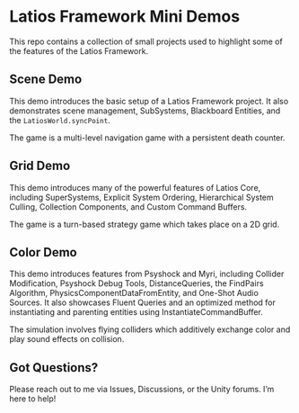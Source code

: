 # Latios Framework Mini Demos

This repo contains a collection of small projects used to highlight some of the
features of the Latios Framework.

## Scene Demo

This demo introduces the basic setup of a Latios Framework project. It also
demonstrates scene management, SubSystems, Blackboard Entities, and the
`LatiosWorld.syncPoint`.

The game is a multi-level navigation game with a persistent death counter.

## Grid Demo

This demo introduces many of the powerful features of Latios Core, including
SuperSystems, Explicit System Ordering, Hierarchical System Culling, Collection
Components, and Custom Command Buffers.

The game is a turn-based strategy game which takes place on a 2D grid.

## Color Demo

This demo introduces features from Psyshock and Myri, including Collider
Modification, Psyshock Debug Tools, DistanceQueries, the FindPairs Algorithm,
PhysicsComponentDataFromEntity, and One-Shot Audio Sources. It also showcases
Fluent Queries and an optimized method for instantiating and parenting entities
using InstantiateCommandBuffer.

The simulation involves flying colliders which additively exchange color and
play sound effects on collision.

## Got Questions?

Please reach out to me via Issues, Discussions, or the Unity forums. I’m here to
help!
